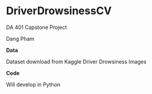 # DriverDrowsinessCV
DA 401 Capstone Project

Dang Pham

**Data**

Dataset download from Kaggle
Driver Drowsiness Images

**Code**

Will develop in Python
